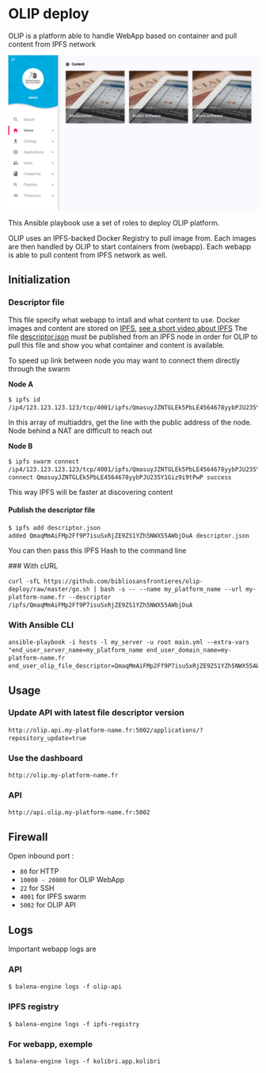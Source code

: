 # OLIP deploy

OLIP is a platform able to handle WebApp based on container and pull content from IPFS network

![](screenshot.png)

This Ansible playbook use a set of roles to deploy OLIP platform.

OLIP uses an IPFS-backed Docker Registry to pull image from. Each images are then handled by OLIP to start containers from (webapp). Each webapp is able to pull content from IPFS network as well.

## Initialization

### Descriptor file

This file specify what webapp to intall and what content to use. Docker images and content are stored on [IPFS](http://ipfs.io/), [see a short video about IPFS](https://www.youtube.com/watch?v=5Uj6uR3fp-U)
The file [descriptor.json](descriptor.json) must be published from an IPFS node in order for OLIP to pull this file and show you what container and content is available.

To speed up link between node you may want to connect them directly through the swarm

**Node A**

```
$ ipfs id
/ip4/123.123.123.123/tcp/4001/ipfs/QmasuyJZNTGLEk5PbLE4564678yybPJU235Y1Giz9i9tPwP
```

In this array of multiaddrs, get the line with the public address of the node. Node behind a NAT are difficult to reach out

**Node B**

```
$ ipfs swarm connect /ip4/123.123.123.123/tcp/4001/ipfs/QmasuyJZNTGLEk5PbLE4564678yybPJU235Y1Giz9i9tPwP
connect QmasuyJZNTGLEk5PbLE4564678yybPJU235Y1Giz9i9tPwP success
```

This way IPFS will be faster at discovering content

#### Publish the descriptor file

```
$ ipfs add descriptor.json
added QmaqMmAiFMp2Ff9P7isuSxRjZE9ZS1YZh5NWX55AWbjDuA descriptor.json
```

You can then pass this IPFS Hash to the command line

### With cURL

```
curl -sfL https://github.com/bibliosansfrontieres/olip-deploy/raw/master/go.sh | bash -s -- --name my_platform_name --url my-platform-name.fr --descriptor /ipfs/QmaqMmAiFMp2Ff9P7isuSxRjZE9ZS1YZh5NWX55AWbjDuA
```

### With Ansible CLI

```
ansible-playbook -i hosts -l my_server -u root main.yml --extra-vars "end_user_server_name=my_platform_name end_user_domain_name=my-platform-name.fr end_user_olip_file_descriptor=QmaqMmAiFMp2Ff9P7isuSxRjZE9ZS1YZh5NWX55AWbjDuA"
```


## Usage

### Update API with latest file descriptor version

```
http://olip.api.my-platform-name.fr:5002/applications/?repository_update=true
```

### Use the dashboard

```
http://olip.my-platform-name.fr
```

### API

```
http://api.olip.my-platform-name.fr:5002
```

## Firewall

Open inbound port :
* `80` for HTTP
* `10000 - 20000` for OLIP WebApp
* `22` for SSH
* `4001` for IPFS swarm
* `5002` for OLIP API

## Logs 

Important webapp logs are 

### API

```
$ balena-engine logs -f olip-api
```

### IPFS registry

```
$ balena-engine logs -f ipfs-registry
```

### For webapp, exemple

```
$ balena-engine logs -f kolibri.app.kolibri
```

